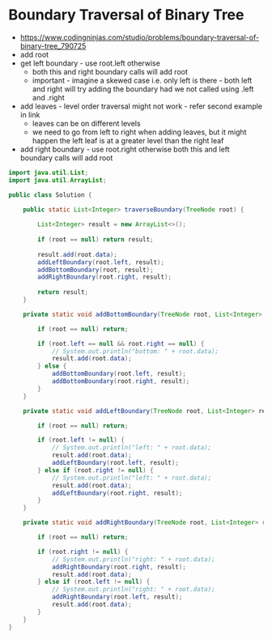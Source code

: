# Boundary Traversal of Binary Tree

- https://www.codingninjas.com/studio/problems/boundary-traversal-of-binary-tree_790725
- add root
- get left boundary - use root.left otherwise
  - both this and right boundary calls will add root
  - important - imagine a skewed case i.e. only left is there - both left and right will try adding the boundary had we not called using .left and .right
- add leaves - level order traversal might not work - refer second example in link
  - leaves can be on different levels
  - we need to go from left to right when adding leaves, but it might happen the left leaf is at a greater level than the right leaf
- add right boundary - use root.right otherwise both this and left boundary calls will add root

```java
import java.util.List;
import java.util.ArrayList;

public class Solution {

    public static List<Integer> traverseBoundary(TreeNode root) {
        
        List<Integer> result = new ArrayList<>();
        
        if (root == null) return result;
        
        result.add(root.data);
        addLeftBoundary(root.left, result);
        addBottomBoundary(root, result);
        addRightBoundary(root.right, result);
        
        return result;
    }

    private static void addBottomBoundary(TreeNode root, List<Integer> result) {

        if (root == null) return;

        if (root.left == null && root.right == null) {
            // System.out.println("bottom: " + root.data);
            result.add(root.data);
        } else {
            addBottomBoundary(root.left, result);
            addBottomBoundary(root.right, result);
        }
    }

    private static void addLeftBoundary(TreeNode root, List<Integer> result) {

        if (root == null) return;

        if (root.left != null) {
            // System.out.println("left: " + root.data);
            result.add(root.data);
            addLeftBoundary(root.left, result);
        } else if (root.right != null) {
            // System.out.println("left: " + root.data);
            result.add(root.data);
            addLeftBoundary(root.right, result);
        }
    }

    private static void addRightBoundary(TreeNode root, List<Integer> result) {

        if (root == null) return;

        if (root.right != null) {
            // System.out.println("right: " + root.data);
            addRightBoundary(root.right, result);
            result.add(root.data);
        } else if (root.left != null) {
            // System.out.println("right: " + root.data);
            addRightBoundary(root.left, result);
            result.add(root.data);
        }
    }
}
```
